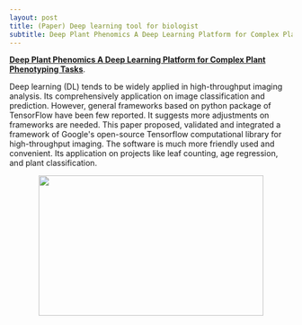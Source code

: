 ```yaml
---
layout: post
title: (Paper) Deep learning tool for biologist
subtitle: Deep Plant Phenomics A Deep Learning Platform for Complex Plant Phenotyping Tasks
---
```


[**Deep Plant Phenomics A Deep Learning Platform for Complex Plant Phenotyping Tasks**](https://www.frontiersin.org/articles/10.3389/fpls.2017.01190/full). 

Deep learning (DL) tends to be widely applied in high-throughput imaging analysis. Its comprehensively application on image classification and prediction. However, general frameworks based on python package of TensorFlow have been few reported. It suggests more adjustments on frameworks are needed. This paper proposed, validated and integrated a framework of Google's open-source Tensorflow computational library for high-throughput imaging. The software is much more friendly used and convenient. Its application on projects like leaf counting, age regression, and plant classification.

<p align="center">
  <img width="400" height="250" src="https://i.imgur.com/9vKDPg3.png">
</p>
